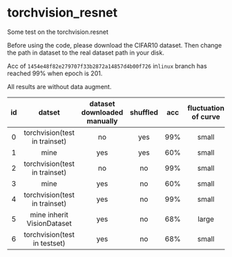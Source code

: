# torchvision_resnet
Some test on the torchvision.resnet

Before using the code, please download the CIFAR10 dataset. Then change the path in dataset to the real dataset path in your disk.

Acc of `1454e48f82e279707f33b2872a14857d4b00f726` in`linux` branch has reached 99% when epoch is 201.

All results are without data augment.

id|datset | dataset downloaded manually | shuffled | acc|fluctuation of curve
:--------------:|:--------------:|:---------:|:-------:|:-------:|:-------:
0|torchvision(test in trainset)   | no | yes |99%|small
1|mine  | yes  | yes | 60%|small
2|torchvision(test in trainset)   | no | no |99%|small
3|mine  | yes  | no | 60%|small
4|torchvision(test in trainset)   | yes | no |99%|small
5|mine inherit VisionDataset   | yes | no |68%|large
6|torchvision(test in testset)   | yes | no |68%|small